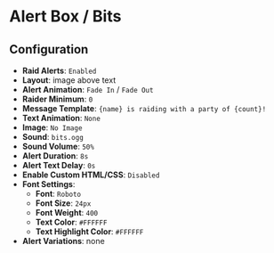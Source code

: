 # Alert Box / Bits

## Configuration

- **Raid Alerts**: `Enabled`
- **Layout**: image above text
- **Alert Animation**: `Fade In` / `Fade Out`
- **Raider Minimum**: `0`
- **Message Template**: `{name} is raiding with a party of {count}!`
- **Text Animation**: `None`
- **Image**: `No Image`
- **Sound**: `bits.ogg`
- **Sound Volume**: `50%`
- **Alert Duration**: `8s`
- **Alert Text Delay**: `0s`
- **Enable Custom HTML/CSS**: `Disabled`
- **Font Settings**:
  - **Font**: `Roboto`
  - **Font Size**: `24px`
  - **Font Weight**: `400`
  - **Text Color**: `#FFFFFF`
  - **Text Highlight Color**: `#FFFFFF`
- **Alert Variations**: none
